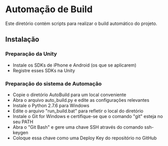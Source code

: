 # Automação de Build

Este diretório contém scripts para realizar o build automático do projeto.

## Instalação

### Preparação da Unity

* Instale os SDKs de iPhone e Android (os que se aplicarem)
* Registre esses SDKs na Unity

### Preparação do sistema de Automação

* Copie o diretório AutoBuild para um local conveniente
* Abra o arquivo auto_build.py e edite as configurações relevantes
* Instale o Python 2.7.6 para Windows
* Edite o arquivo "run_build.bat" para refletir o local do diretório
* Instale o Git for Windows e certifique-se que o comando "git" esteja no seu PATH
* Abra o "Git Bash" e gere uma chave SSH através do comando ssh-keygen
* Coloque essa chave como uma Deploy Key do repositório no GitHub